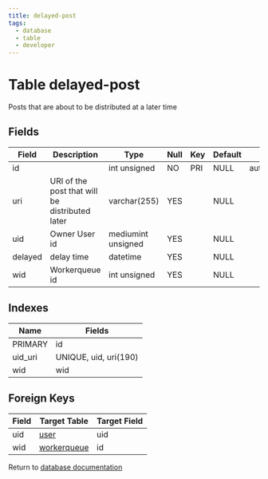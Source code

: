 ```yaml
---
title: delayed-post
tags:
  - database
  - table
  - developer
---
```

# Table delayed-post

Posts that are about to be distributed at a later time

## Fields

| Field   | Description                                    | Type               | Null | Key | Default | Extra          |
| ------- | ---------------------------------------------- | ------------------ | ---- | --- | ------- | -------------- |
| id      |                                                | int unsigned       | NO   | PRI | NULL    | auto_increment |
| uri     | URI of the post that will be distributed later | varchar(255)       | YES  |     | NULL    |                |
| uid     | Owner User id                                  | mediumint unsigned | YES  |     | NULL    |                |
| delayed | delay time                                     | datetime           | YES  |     | NULL    |                |
| wid     | Workerqueue id                                 | int unsigned       | YES  |     | NULL    |                |

## Indexes

| Name    | Fields                |
| ------- | --------------------- |
| PRIMARY | id                    |
| uid_uri | UNIQUE, uid, uri(190) |
| wid     | wid                   |

## Foreign Keys

| Field | Target Table                       | Target Field |
| ----- | ---------------------------------- | ------------ |
| uid   | [user](./db_user.md)               | uid          |
| wid   | [workerqueue](./db_workerqueue.md) | id           |

Return to [database documentation](./index.md)

